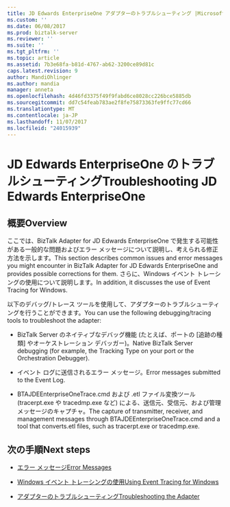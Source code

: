 ```yaml
---
title: JD Edwards EnterpriseOne アダプターのトラブルシューティング |Microsoft ドキュメント
ms.custom: ''
ms.date: 06/08/2017
ms.prod: biztalk-server
ms.reviewer: ''
ms.suite: ''
ms.tgt_pltfrm: ''
ms.topic: article
ms.assetid: 7b3e68fa-b81d-4767-ab62-3200ce89d81c
caps.latest.revision: 9
author: MandiOhlinger
ms.author: mandia
manager: anneta
ms.openlocfilehash: 4d46fd3375f49f9fabd6ce8028cc226bce5885db
ms.sourcegitcommit: dd7c54feab783ae2f8fe75873363fe9ffc77cd66
ms.translationtype: MT
ms.contentlocale: ja-JP
ms.lasthandoff: 11/07/2017
ms.locfileid: "24015939"
---
```

# <a name="troubleshooting-jd-edwards-enterpriseone"></a><span data-ttu-id="37a7c-102">JD Edwards EnterpriseOne のトラブルシューティング</span><span class="sxs-lookup"><span data-stu-id="37a7c-102">Troubleshooting JD Edwards EnterpriseOne</span></span>

## <a name="overview"></a><span data-ttu-id="37a7c-103">概要</span><span class="sxs-lookup"><span data-stu-id="37a7c-103">Overview</span></span>
<span data-ttu-id="37a7c-104">ここでは、BizTalk Adapter for JD Edwards EnterpriseOne で発生する可能性がある一般的な問題およびエラー メッセージについて説明し、考えられる修正方法を示します。</span><span class="sxs-lookup"><span data-stu-id="37a7c-104">This section describes common issues and error messages you might encounter in BizTalk Adapter for JD Edwards EnterpriseOne and provides possible corrections for them.</span></span> <span data-ttu-id="37a7c-105">さらに、Windows イベント トレーシングの使用について説明します。</span><span class="sxs-lookup"><span data-stu-id="37a7c-105">In addition, it discusses the use of Event Tracing for Windows.</span></span>  
  
 <span data-ttu-id="37a7c-106">以下のデバッグ/トレース ツールを使用して、アダプターのトラブルシューティングを行うことができます。</span><span class="sxs-lookup"><span data-stu-id="37a7c-106">You can use the following debugging/tracing tools to troubleshoot the adapter:</span></span>  
  
-   <span data-ttu-id="37a7c-107">BizTalk Server のネイティブなデバッグ機能 (たとえば、ポートの [追跡の種類] やオーケストレーション デバッガー)。</span><span class="sxs-lookup"><span data-stu-id="37a7c-107">Native BizTalk Server debugging (for example, the Tracking Type on your port or the Orchestration Debugger).</span></span>  
  
-   <span data-ttu-id="37a7c-108">イベント ログに送信されるエラー メッセージ。</span><span class="sxs-lookup"><span data-stu-id="37a7c-108">Error messages submitted to the Event Log.</span></span>  
  
-   <span data-ttu-id="37a7c-109">BTAJDEEnterpriseOneTrace.cmd および .etl ファイル変換ツール (tracerpt.exe や tracedmp.exe など) による、送信元、受信元、および管理メッセージのキャプチャ。</span><span class="sxs-lookup"><span data-stu-id="37a7c-109">The capture of transmitter, receiver, and management messages through BTAJDEEnterpriseOneTrace.cmd and a tool that converts.etl files, such as tracerpt.exe or tracedmp.exe.</span></span>  
  
## <a name="next-steps"></a><span data-ttu-id="37a7c-110">次の手順</span><span class="sxs-lookup"><span data-stu-id="37a7c-110">Next steps</span></span>
  
-   [<span data-ttu-id="37a7c-111">エラー メッセージ</span><span class="sxs-lookup"><span data-stu-id="37a7c-111">Error Messages</span></span>](../core/error-messages1.md)  
  
-   [<span data-ttu-id="37a7c-112">Windows イベント トレーシングの使用</span><span class="sxs-lookup"><span data-stu-id="37a7c-112">Using Event Tracing for Windows</span></span>](../core/using-event-tracing-for-windows4.md)  
  
-   [<span data-ttu-id="37a7c-113">アダプターのトラブルシューティング</span><span class="sxs-lookup"><span data-stu-id="37a7c-113">Troubleshooting the Adapter</span></span>](../core/troubleshooting-the-adapter1.md)